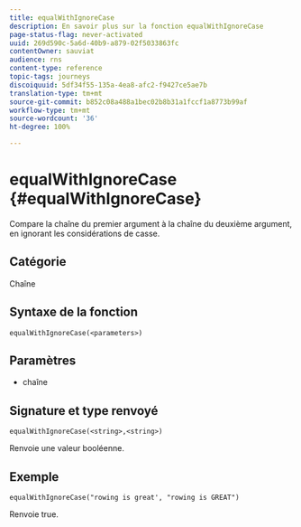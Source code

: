 ```yaml
---
title: equalWithIgnoreCase
description: En savoir plus sur la fonction equalWithIgnoreCase
page-status-flag: never-activated
uuid: 269d590c-5a6d-40b9-a879-02f5033863fc
contentOwner: sauviat
audience: rns
content-type: reference
topic-tags: journeys
discoiquuid: 5df34f55-135a-4ea8-afc2-f9427ce5ae7b
translation-type: tm+mt
source-git-commit: b852c08a488a1bec02b8b31a1fccf1a8773b99af
workflow-type: tm+mt
source-wordcount: '36'
ht-degree: 100%

---
```



# equalWithIgnoreCase {#equalWithIgnoreCase}

Compare la chaîne du premier argument à la chaîne du deuxième argument, en ignorant les considérations de casse.

## Catégorie

Chaîne

## Syntaxe de la fonction

`equalWithIgnoreCase(<parameters>)`

## Paramètres

* chaîne

## Signature et type renvoyé

`equalWithIgnoreCase(<string>,<string>)`

Renvoie une valeur booléenne.

## Exemple

`equalWithIgnoreCase("rowing is great', "rowing is GREAT")`

Renvoie true.
